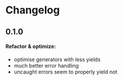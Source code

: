 # Changelog

## 0.1.0

#### Refactor & optimize:

- optimise generators with less yields
- much better error handling
- uncaught errors seem to properly yield not
